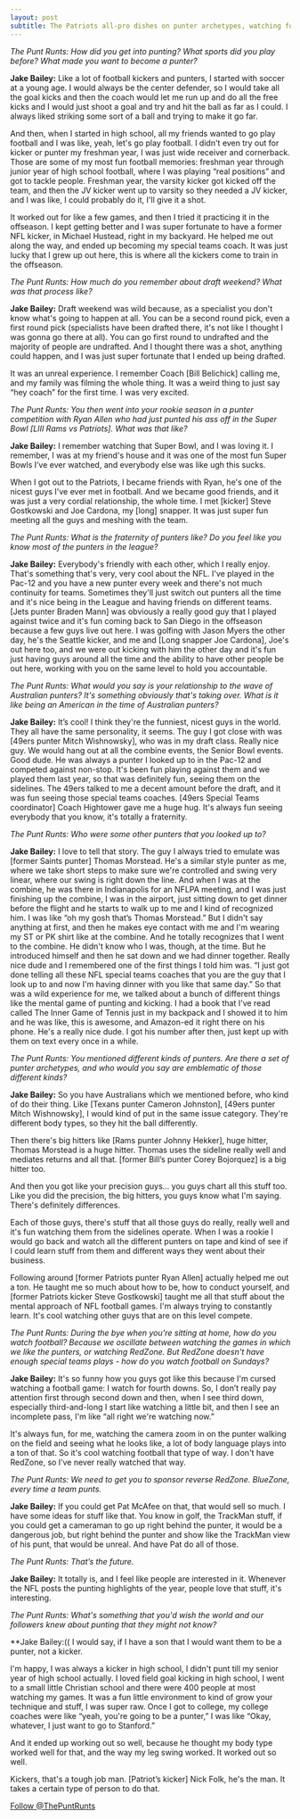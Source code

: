```yaml
---
layout: post
subtitle: The Patriots all-pro dishes on punter archetypes, watching football, and more
---
```

*The Punt Runts: How did you get into punting? What sports did you play before? What made you want to become a punter?*  
  
**Jake Bailey:** Like a lot of football kickers and punters, I started with soccer at a young age. I would always be the center defender, so I would take all the goal kicks and then the coach would let me run up and do all the free kicks and I would just shoot a goal and try and hit the ball as far as I could. I always liked striking some sort of a ball and trying to make it go far.  
  
And then, when I started in high school, all my friends wanted to go play football and I was like, yeah, let's go play football. I didn't even try out for kicker or punter my freshman year, I was just wide receiver and cornerback. Those are some of my most fun football memories: freshman year through junior year of high school football, where I was playing “real positions” and got to tackle people. Freshman year, the varsity kicker got kicked off the team, and then the JV kicker went up to varsity so they needed a JV kicker, and I was like, I could probably do it, I'll give it a shot.  
  
It worked out for like a few games, and then I tried it practicing it in the offseason. I kept getting better and I was super fortunate to have a former NFL kicker, in Michael Hustead, right in my backyard. He helped me out along the way, and ended up becoming my special teams coach. It was just lucky that I grew up out here, this is where all the kickers come to train in the offseason.  
  
*The Punt Runts: How much do you remember about draft weekend? What was that process like?*  
  
**Jake Bailey:** Draft weekend was wild because, as a specialist you don't know what's going to happen at all. You can be a second round pick, even a first round pick (specialists have been drafted there, it's not like I thought I was gonna go there at all). You can go first round to undrafted and the majority of people are undrafted. And I thought there was a shot, anything could happen, and I was just super fortunate that I ended up being drafted.  
  
It was an unreal experience. I remember Coach [Bill Belichick] calling me, and my family was filming the whole thing. It was a weird thing to just say “hey coach” for the first time. I was very excited.  
  
*The Punt Runts: You then went into your rookie season in a punter competition with Ryan Allen who had just punted his ass off in the Super Bowl [LIII Rams vs Patriots]. What was that like?*  
  
**Jake Bailey:** I remember watching that Super Bowl, and I was loving it. I remember, I was at my friend's house and it was one of the most fun Super Bowls I’ve ever watched, and everybody else was like ugh this sucks.  
  
When I got out to the Patriots, I became friends with Ryan, he's one of the nicest guys I've ever met in football. And we became good friends, and it was just a very cordial relationship, the whole time. I met [kicker] Steve Gostkowski and Joe Cardona, my [long] snapper. It was just super fun meeting all the guys and meshing with the team.  
  
*The Punt Runts: What is the fraternity of punters like? Do you feel like you know most of the punters in the league?*  
  
**Jake Bailey:** Everybody's friendly with each other, which I really enjoy. That's something that's very, very cool about the NFL. I've played in the Pac-12 and you have a new punter every week and there's not much continuity for teams. Sometimes they'll just switch out punters all the time and it's nice being in the League and having friends on different teams. [Jets punter Braden Mann] was obviously a really good guy that I played against twice and it's fun coming back to San Diego in the offseason because a few guys live out here. I was golfing with Jason Myers the other day, he's the Seattle kicker, and me and [Long snapper Joe Cardona], Joe's out here too, and we were out kicking with him the other day and it's fun just having guys around all the time and the ability to have other people be out here, working with you on the same level to hold you accountable.  
  
*The Punt Runts: What would you say is your relationship to the wave of Australian punters? It's something obviously that's taking over. What is it like being an American in the time of Australian punters?*  
  
**Jake Bailey:** It’s cool! I think they're the funniest, nicest guys in the world. They all have the same personality, it seems. The guy I got close with was [49ers punter Mitch Wishnowsky], who was in my draft class. Really nice guy. We would hang out at all the combine events, the Senior Bowl events. Good dude. He was always a punter I looked up to in the Pac-12 and competed against non-stop. It's been fun playing against them and we played them last year, so that was definitely fun, seeing them on the sidelines. The 49ers talked to me a decent amount before the draft, and it was fun seeing those special teams coaches. [49ers Special Teams coordinator] Coach Hightower gave me a huge hug. It's always fun seeing everybody that you know, it's totally a fraternity.  
  
*The Punt Runts: Who were some other punters that you looked up to?*  
  
**Jake Bailey:** I love to tell that story. The guy I always tried to emulate was [former Saints punter] Thomas Morstead. He's a similar style punter as me, where we take short steps to make sure we're controlled and swing very linear, where our swing is right down the line. And when I was at the combine, he was there in Indianapolis for an NFLPA meeting, and I was just finishing up the combine, I was in the airport, just sitting down to get dinner before the flight and he starts to walk up to me and I kind of recognized him. I was like “oh my gosh that’s Thomas Morstead.” But I didn't say anything at first, and then he makes eye contact with me and I'm wearing my ST or PK shirt like at the combine. And he totally recognizes that I went to the combine. He didn't know who I was, though, at the time. But he introduced himself and then he sat down and we had dinner together. Really nice dude and I remembered one of the first things I told him was. “I just got done telling all these NFL special teams coaches that you are the guy that I look up to and now I'm having dinner with you like that same day.” So that was a wild experience for me, we talked about a bunch of different things like the mental game of punting and kicking. I had a book that I've read called The Inner Game of Tennis just in my backpack and I showed it to him and he was like, this is awesome, and Amazon-ed it right there on his phone. He's a really nice dude. I got his number after then, just kept up with them on text every once in a while.  
  
*The Punt Runts: You mentioned different kinds of punters. Are there a set of punter archetypes, and who would you say are emblematic of those different kinds?*  
  
**Jake Bailey:** So you have Australians which we mentioned before, who kind of do their thing. Like [Texans punter Cameron Johnston], [49ers punter Mitch Wishnowsky], I would kind of put in the same issue category. They're different body types, so they hit the ball differently.  
  
Then there's big hitters like [Rams punter Johnny Hekker], huge hitter, Thomas Morstead is a huge hitter. Thomas uses the sideline really well and mediates returns and all that. [former Bill’s punter Corey Bojorquez] is a big hitter too.  
  
And then you got like your precision guys... you guys chart all this stuff too. Like you did the precision, the big hitters, you guys know what I'm saying. There's definitely differences.  
  
Each of those guys, there's stuff that all those guys do really, really well and it's fun watching them from the sidelines operate. When I was a rookie I would go back and watch all the different punters on tape and kind of see if I could learn stuff from them and different ways they went about their business.  
  
Following around [former Patriots punter Ryan Allen] actually helped me out a ton. He taught me so much about how to be, how to conduct yourself, and [former Patriots kicker Steve Gostkowski] taught me all that stuff about the mental approach of NFL football games. I'm always trying to constantly learn. It's cool watching other guys that are on this level compete.  

*The Punt Runts: During the bye when you're sitting at home, how do you watch football? Because we oscillate between watching the games in which we like the punters, or watching RedZone. But RedZone doesn't have enough special teams plays - how do you watch football on Sundays?*  
  
**Jake Bailey:** It's so funny how you guys got like this because I'm cursed watching a football game: I watch for fourth downs. So, I don’t really pay attention first through second down and then, when I see third down, especially third-and-long I start like watching a little bit, and then I see an incomplete pass, I'm like “all right we're watching now.”  
  
It's always fun, for me, watching the camera zoom in on the punter walking on the field and seeing what he looks like, a lot of body language plays into a ton of that. So it's cool watching football that type of way. I don't have RedZone, so I’ve never really watched that way.  

*The Punt Runts: We need to get you to sponsor reverse RedZone. BlueZone, every time a team punts.*  
  
**Jake Bailey:** If you could get Pat McAfee on that, that would sell so much. I have some ideas for stuff like that. You know in golf, the TrackMan stuff, if you could get a cameraman to go up right behind the punter, it would be a dangerous job, but right behind the punter and show like the TrackMan view of his punt, that would be unreal. And have Pat do all of those.  
  
*The Punt Runts: That’s the future.*  
  
**Jake Bailey:** It totally is, and I feel like people are interested in it. Whenever the NFL posts the punting highlights of the year, people love that stuff, it's interesting.
  
*The Punt Runts: What's something that you'd wish the world and our followers knew about punting that they might not know?*  
  
**Jake Bailey:(( I would say, if I have a son that I would want them to be a punter, not a kicker.  
  
I'm happy, I was always a kicker in high school, I didn't punt till my senior year of high school actually. I loved field goal kicking in high school, I went to a small little Christian school and there were 400 people at most watching my games. It was a fun little environment to kind of grow your technique and stuff, I was super raw. Once I got to college, my college coaches were like “yeah, you're going to be a punter,” I was like “Okay, whatever, I just want to go to Stanford.”  
  
And it ended up working out so well, because he thought my body type worked well for that, and the way my leg swing worked. It worked out so well.  
  
Kickers, that's a tough job man. [Patriot’s kicker] Nick Folk, he's the man. It takes a certain type of person to do that.  
  
<a href="https://twitter.com/ThePuntRunts?ref_src=twsrc%5Etfw" class="twitter-follow-button" data-show-count="false">Follow @ThePuntRunts</a><script async src="https://platform.twitter.com/widgets.js" charset="utf-8"></script>  

